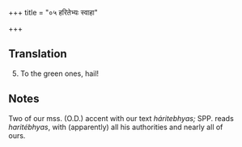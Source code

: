 +++
title = "०५ हरितेभ्यः स्वाहा"

+++
## Translation
5. To the green ones, hail!

## Notes
Two of our mss. (O.D.) accent with our text *háritebhyas;* SPP. reads  
*haritébhyas*, with (apparently) all his authorities and nearly all of  
ours.
